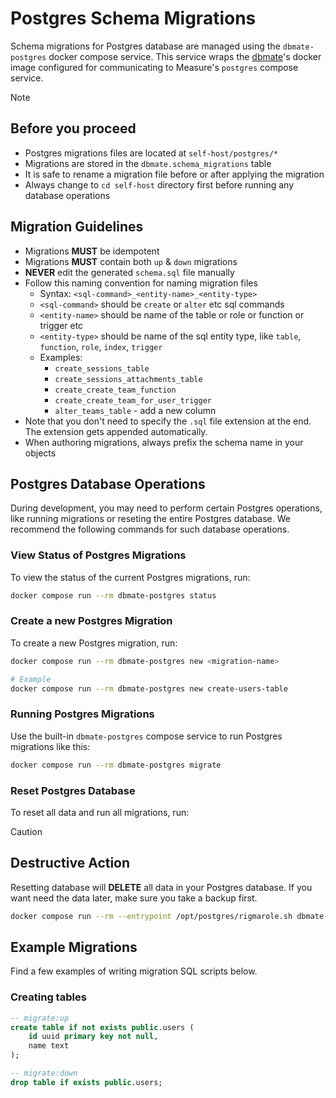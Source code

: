 # Postgres Schema Migrations

Schema migrations for Postgres database are managed using the `dbmate-postgres` docker compose service. This service wraps the [dbmate](https://github.com/amacneil/dbmate)'s docker image configured for communicating to Measure's `postgres` compose service.

> [!NOTE]
>
> ## Before you proceed
>
> - Postgres migrations files are located at `self-host/postgres/*`
> - Migrations are stored in the `dbmate.schema_migrations` table
> - It is safe to rename a migration file before or after applying the migration
> - Always change to `cd self-host` directory first before running any database operations

## Migration Guidelines

- Migrations **MUST** be idempotent
- Migrations **MUST** contain both `up` &amp; `down` migrations
- **NEVER** edit the generated `schema.sql` file manually
- Follow this naming convention for naming migration files
  - Syntax: `<sql-command>_<entity-name>_<entity-type>`
  - `<sql-command>` should be `create` or `alter` etc sql commands
  - `<entity-name>` should be name of the table or role or function or trigger etc
  - `<entity-type>` should be name of the sql entity type, like `table`, `function`, `role`, `index`, `trigger`
  - Examples:
    - `create_sessions_table`
    - `create_sessions_attachments_table`
    - `create_create_team_function`
    - `create_create_team_for_user_trigger`
    - `alter_teams_table` - add a new column
- Note that you don't need to specify the `.sql` file extension at the end. The extension gets appended automatically.
- When authoring migrations, always prefix the schema name in your objects

## Postgres Database Operations

During development, you may need to perform certain Postgres operations, like running migrations or reseting the entire Postgres database. We recommend the following commands for such database operations.

### View Status of Postgres Migrations

To view the status of the current Postgres migrations, run:

```sh
docker compose run --rm dbmate-postgres status
```

### Create a new Postgres Migration

To create a new Postgres migration, run:

```sh
docker compose run --rm dbmate-postgres new <migration-name>

# Example
docker compose run --rm dbmate-postgres new create-users-table
```

### Running Postgres Migrations

Use the built-in `dbmate-postgres` compose service to run Postgres migrations like this:

```sh
docker compose run --rm dbmate-postgres migrate
```

### Reset Postgres Database

To reset all data and run all migrations, run:

> [!CAUTION]
>
> ## Destructive Action
> 
> Resetting database will **DELETE** all data in your Postgres database.
> If you want need the data later, make sure you take a backup first.

```sh
docker compose run --rm --entrypoint /opt/postgres/rigmarole.sh dbmate-postgres
```

## Example Migrations

Find a few examples of writing migration SQL scripts below.

### Creating tables

```sql
-- migrate:up
create table if not exists public.users (
    id uuid primary key not null,
    name text
);

-- migrate:down
drop table if exists public.users;
```